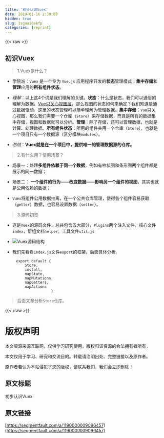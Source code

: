 ```yaml
---
title: '初步认识Vuex' 
date: 2019-01-16 2:30:08
hidden: true
slug: 3sgaai0ekfp
categories: [reprint]
---
```


{{< raw >}}
<h2 id="articleHeader0">初识Vuex</h2>
<blockquote><p>1.Vuex是什么？</p></blockquote>
<ul>
<li><p>学院派：<code>Vuex</code> 是一个专为 <code>Vue.js</code> 应用程序开发的<strong>状态</strong>管理模式；<strong>集中存储</strong>和<strong>管理</strong>应用的<strong>所有组件状态</strong>。</p></li>
<li><p><em>理解</em>：以上这4个词是我们理解的关键。<strong>状态</strong>：什么是状态，我们可以通俗的理解为数据。<a href="https://cn.vuejs.org/v2/guide/#Vue-js-%E6%98%AF%E4%BB%80%E4%B9%88" rel="nofollow noreferrer" target="_blank">Vue只关心视图层</a>，那么视图的状态如何来确定？我们知道是通过数据驱动，这里的状态管理可以简单理解为管理数据。<strong>集中存储</strong>：<code>Vue</code>只关心视图，那么我们需要一个仓库（<code>Store</code>）来存储数据，而且是所有的数据集中存储，视图和数据就可以分析。<strong>管理</strong>：除了存储，还可以管理数据，也就是计算、处理数据。<strong>所有组件状态</strong>：所用的组件共用一个仓库（<code>Store</code>），也就是一个项目只有一个数据源（区分模块<code>modules</code>）。</p></li>
<li><p><em>总结</em>：<strong>Vuex就是在一个项目中，提供唯一的管理数据源的仓库。</strong></p></li>
</ul>
<blockquote><p>2.有什么用？使用场景？</p></blockquote>
<ul>
<li><p>场景一：处理<strong>多组件依赖于同一个数据</strong>，例如有柱状图和条形图两个组件都是展示的同一数据；</p></li>
<li><p>场景二： <strong>一个组件的行为——改变数据——影响另一个组件的视图</strong>，其实也就是公用依赖的数据；</p></li>
<li><p><code>Vuex</code>将组件公用数据抽离，在一个公共仓库管理，使得各个组件容易获取（<code>getter</code>）数据，也容易设置数据（<code>setter</code>）。</p></li>
</ul>
<blockquote><p>3.源码初览</p></blockquote>
<ul><li><p>这是<code>Vuex</code>的源码文件，总共包含五大部分，<code>Plugins</code>两个注入文件，核心文件<code>index</code>，帮组文档<code>helper</code>，工具文件<code>util.js</code></p></li></ul>
<ul>
<li><p><span class="img-wrap"><img data-src="/img/bVMkws?w=1278&amp;h=685" src="https://static.alili.tech/img/bVMkws?w=1278&amp;h=685" alt="Vuex源码结构" title="Vuex源码结构" style="cursor: pointer; display: inline;"></span></p></li>
<li><p>我们先看看<code>Index.js</code>文件<code>export</code>的框架，后面具体分析。</p></li>
</ul>
<div class="widget-codetool" style="display:none;">
      <div class="widget-codetool--inner">
      <span class="selectCode code-tool" data-toggle="tooltip" data-placement="top" title="" data-original-title="全选"></span>
      <span type="button" class="copyCode code-tool" data-toggle="tooltip" data-placement="top" data-clipboard-text="     export default {
         Store,   
         install,
         mapState,
         mapMutations,
         mapGetters,
         mapActions
                     }" title="" data-original-title="复制"></span>
      <span type="button" class="saveToNote code-tool" data-toggle="tooltip" data-placement="top" title="" data-original-title="放进笔记"></span>
      </div>
      </div><pre class="hljs haskell"><code>     <span class="hljs-keyword">export</span> <span class="hljs-keyword">default</span> {
         <span class="hljs-type">Store</span>,   
         install,
         mapState,
         mapMutations,
         mapGetters,
         mapActions
                     }</code></pre>
<blockquote><p>后面文章分析<code>Store</code>仓库。</p></blockquote>

                
{{< /raw >}}

# 版权声明
本文资源来源互联网，仅供学习研究使用，版权归该资源的合法拥有者所有，

本文仅用于学习、研究和交流目的。转载请注明出处、完整链接以及原作者。

原作者若认为本站侵犯了您的版权，请联系我们，我们会立即删除！

## 原文标题
初步认识Vuex

## 原文链接
[https://segmentfault.com/a/1190000009096457](https://segmentfault.com/a/1190000009096457)

